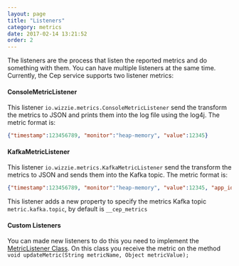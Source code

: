 ```yaml
---
layout: page
title: "Listeners"
category: metrics
date: 2017-02-14 13:21:52
order: 2
---
```


The listeners are the process that listen the reported metrics and do something with them. You can have multiple listeners at the same time. Currently, the Cep service supports two listener metrics:

#### ConsoleMetricListener

This listener `io.wizzie.metrics.ConsoleMetricListener` send the transform the metrics to JSON and prints them into the log file using the log4j. The metric format is:
```json
{"timestamp":123456789, "monitor":"heap-memory", "value":12345}
```

#### KafkaMetricListener
This listener `io.wizzie.metrics.KafkaMetricListener` send the transform the metrics to JSON and sends them into the Kafka topic. The metric format is:
```json
{"timestamp":123456789, "monitor":"heap-memory", "value":12345, "app_id":"MY_KAFKA_STREAMS_APP_ID"}
```

This listener adds a new property to specify the metrics Kafka topic `metric.kafka.topic`, by default is `__cep_metrics`

#### Custom Listeners
You can made new listeners to do this you need to implement the [MetricListener Class](https://github.com/wizzie-io/metrics-library/blob/master/src/main/java/io/wizzie/metrics/listeners/MetricListener.java). On this class you receive the metric on the method `void updateMetric(String metricName, Object metricValue);`
